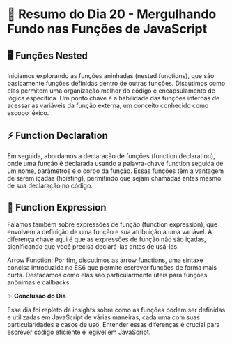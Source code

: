 # 📅 Resumo do Dia 20 - Mergulhando Fundo nas Funções de JavaScript

## 🖥️ **Funções Nested**

Iniciamos explorando as funções aninhadas (nested functions), que são basicamente funções definidas dentro de outras funções. Discutimos como elas permitem uma organização melhor do código e encapsulamento de lógica específica. Um ponto chave é a habilidade das funções internas de acessar as variáveis da função externa, um conceito conhecido como escopo léxico.

## ⚡ **Function Declaration**

Em seguida, abordamos a declaração de funções (function declaration), onde uma função é declarada usando a palavra-chave function seguida de um nome, parâmetros e o corpo da função. Essas funções têm a vantagem de serem içadas (hoisting), permitindo que sejam chamadas antes mesmo de sua declaração no código.

## 📂 **Function Expression**

Falamos também sobre expressões de função (function expression), que envolvem a definição de uma função e sua atribuição a uma variável. A diferença chave aqui é que as expressões de função não são içadas, significando que você precisa declará-las antes de usá-las.

Arrow Function: Por fim, discutimos as arrow functions, uma sintaxe concisa introduzida no ES6 que permite escrever funções de forma mais curta. Destacamos como elas são particularmente úteis para funções anônimas e callbacks.

✨ **Conclusão do Dia**

Esse dia foi repleto de insights sobre como as funções podem ser definidas e utilizadas em JavaScript de várias maneiras, cada uma com suas particularidades e casos de uso. Entender essas diferenças é crucial para escrever código eficiente e legível em JavaScript.